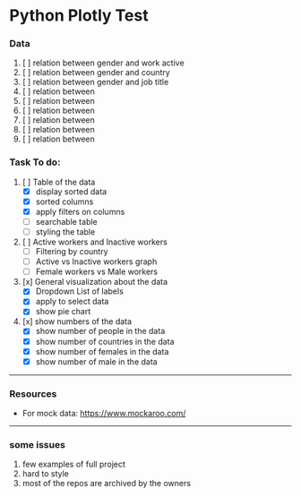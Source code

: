 # Python Plotly Test

### Data
1. [ ] relation between gender and work active
2. [ ] relation between gender and country
3. [ ] relation between gender and job title
4. [ ] relation between
5. [ ] relation between
6. [ ] relation between
7. [ ] relation between
8. [ ] relation between
9. [ ] relation between

### Task To do:
1. [ ] Table of the data
    - [x] display sorted data
    - [x] sorted columns
    - [x] apply filters on columns
    - [ ] searchable table
    - [ ] styling the table

2. [ ] Active workers and Inactive workers
    - [ ] Filtering by country
    - [ ] Active vs Inactive workers graph
    - [ ] Female workers vs Male workers
    
3. [x] General visualization about the data
    - [x] Dropdown List of labels
    - [x] apply to select data
    - [x] show pie chart
    
4. [x] show numbers of the data
    - [x] show number of people in the data
    - [x] show number of countries in the data
    - [x] show number of females in the data
    - [x] show number of male in the data

---
### Resources
- For mock data: https://www.mockaroo.com/

---
### some issues
1. few examples of full project
2. hard to style
3. most of the repos are archived by the owners
